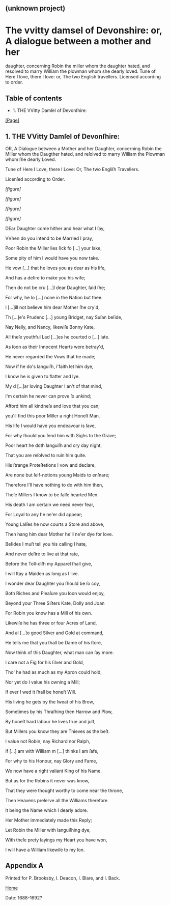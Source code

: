 ## (unknown project)

# The vvitty damsel of Devonshire: or, A dialogue between a mother and her
daughter, concerning Robin the miller whom the daughter hated, and resolved to
marry William the plowman whom she dearly loved. Tune of Here I love, there I
love: or, The two English travellers. Licensed according to order.

## Table of contents

  * 1\. THE VVitty Damſel of Devonſhire:

[[Page]](http://eebo.chadwyck.com/downloadtiff?vid=182070&page=1)

## 1\. THE VVitty Damſel of Devonſhire:

OR, A Dialogue between a Mother and her Daughter, concerning Robin the Miller
whom the Daugther hated, and reſolved to marry William the Plow­man whom ſhe
dearly Loved.

Tune of Here I Love, there I Love: Or, The two Engliſh Travellers.

Licenſed according to Order.

_[figure]_

_[figure]_

_[figure]_

_[figure]_

DEar Daughter come hither and hear what I ſay,

VVhen do you intend to be Married I pray,

Poor Robin the Miller lies ſick fo [...] your ſake,

Some pity of him I would have you now take.

He vow [...] that he loves you as dear as his life,

And has a deſire to make you his wife;

Then do not be cru [...]l dear Daughter, ſaid ſhe;

For why, he lo [...] none in the Nation but thee.

I  [...]ill not believe him dear Mother ſhe cry'd,

Th [...]e's Prudenc [...] young Bridget, nay Suſan beſide,

Nay Nelly, and Nancy, likewiſe Bonny Kate,

All theſe youthful Lad [...]es he courted o [...] late.

As ſoon as their Innocent Hearts were betray'd,

He never regarded the Vows that he made;

Now if he do's languiſh, i'faith let him dye,

I know he is given to flatter and lye.

My d [...]ar loving Daughter I an't of that mind,

I'm certain he never can prove ſo unkind;

Afford him all kindneſs and love that you can;

you'll find this poor Miller a right Honeſt Man.

His life I would have you endeavour is ſave,

For why ſhould you ſend him with Sighs to the Grave;

Poor heart he doth languiſh and cry day night,

That you are reſolved to ruin him quite.

His ſtrange Proteſtetions I vow and declare,

Are none but ſelf-notions young Maids to enſnare;

Therefore I'll have nothing to do with him then,

Theſe Millers I know to be falſe hearted Men.

His death I am certain we need never fear,

For Loyal to any he ne'er did appear;

Young Laſſes he now courts a Store and above,

Then hang him dear Mother he'll ne'er dye for love.

Beſides I muſt tell you his calling I hate,

And never deſire to live at that rate,

Before the Toll-diſh my Apparel ſhall give,

I will ſtay a Maiden as long as I live.

I wonder dear Daughter you ſhould be ſo coy,

Both Riches and Pleaſure you ſoon would enjoy,

Beyond your Three Siſters Kate, Dolly and Joan

For Robin you know has a Mill of his own.

Likewiſe he has three or four Acres of Land,

And al [...]o good Silver and Gold at command,

He tells me that you ſhall be Dame of his ſtore,

Now think of this Daughter, what man can ſay more.

I care not a Fig for his ſilver and Gold,

Tho' he had as much as my Apron could hold,

Nor yet do I value his owning a Mill;

If ever I wed it ſhall be honeſt Will.

His living he gets by the ſweat of his Brow,

Sometimes by his Thraſhing then Harrow and Plow,

By honeſt hard labour he lives true and juſt,

But Millers you know they are Thieves as the beſt.

I value not Robin, nay Richard nor Ralph,

If  [...] am with William m [...] thinks I am ſafe,

For why to his Honour, nay Glory and Fame,

We now have a right valiant King of his Name.

But as for the Robins it never was know,

That they were thought worthy to come near the throne,

Then Heavens preſerve all the Williams therefore

It being the Name which I dearly adore.

Her Mother immediately made this Reply;

Let Robin the Miller with languiſhing dye,

With theſe prety ſayings my Heart you have won,

I will have a William likewiſe to my ſon.

## Appendix A

Printed for P. Brooksby, I. Deacon, I. Blare, and I. Back.

[Home](/)

Date: 1688-1692?  

